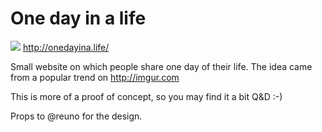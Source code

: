 # One day in a life

![](http://onedayina.life/assets/apple-icon-180x180.png) http://onedayina.life/

Small website on which people share one day of their life. The idea came from a popular trend on http://imgur.com

This is more of a proof of concept, so you may find it a bit Q&D :-)

Props to @reuno for the design.
